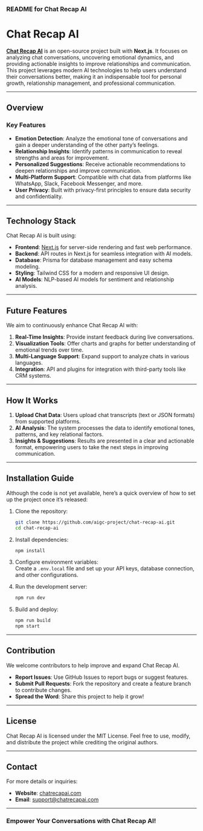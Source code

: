 ### README for Chat Recap AI  

# Chat Recap AI  

**[Chat Recap AI](https://www.chatrecapai.com)** is an open-source project built with **Next.js**. It focuses on analyzing chat conversations, uncovering emotional dynamics, and providing actionable insights to improve relationships and communication. This project leverages modern AI technologies to help users understand their conversations better, making it an indispensable tool for personal growth, relationship management, and professional communication.  

---

## Overview  

### Key Features  

- **Emotion Detection**: Analyze the emotional tone of conversations and gain a deeper understanding of the other party’s feelings.  
- **Relationship Insights**: Identify patterns in communication to reveal strengths and areas for improvement.  
- **Personalized Suggestions**: Receive actionable recommendations to deepen relationships and improve communication.  
- **Multi-Platform Support**: Compatible with chat data from platforms like WhatsApp, Slack, Facebook Messenger, and more.  
- **User Privacy**: Built with privacy-first principles to ensure data security and confidentiality.  

---

## Technology Stack  

Chat Recap AI is built using:  

- **Frontend**: [Next.js](https://nextjs.org) for server-side rendering and fast web performance.  
- **Backend**: API routes in Next.js for seamless integration with AI models.  
- **Database**: Prisma for database management and easy schema modeling.  
- **Styling**: Tailwind CSS for a modern and responsive UI design.  
- **AI Models**: NLP-based AI models for sentiment and relationship analysis.  

---

## Future Features  

We aim to continuously enhance Chat Recap AI with:  

1. **Real-Time Insights**: Provide instant feedback during live conversations.  
2. **Visualization Tools**: Offer charts and graphs for better understanding of emotional trends over time.  
3. **Multi-Language Support**: Expand support to analyze chats in various languages.  
4. **Integration**: API and plugins for integration with third-party tools like CRM systems.  

---

## How It Works  

1. **Upload Chat Data**: Users upload chat transcripts (text or JSON formats) from supported platforms.  
2. **AI Analysis**: The system processes the data to identify emotional tones, patterns, and key relational factors.  
3. **Insights & Suggestions**: Results are presented in a clear and actionable format, empowering users to take the next steps in improving communication.  

---

## Installation Guide  

Although the code is not yet available, here’s a quick overview of how to set up the project once it’s released:  

1. Clone the repository:  
   ```bash  
   git clone https://github.com/aigc-project/chat-recap-ai.git  
   cd chat-recap-ai  
   ```  

2. Install dependencies:  
   ```bash  
   npm install  
   ```  

3. Configure environment variables:  
   Create a `.env.local` file and set up your API keys, database connection, and other configurations.  

4. Run the development server:  
   ```bash  
   npm run dev  
   ```  

5. Build and deploy:  
   ```bash  
   npm run build  
   npm start  
   ```  

---

## Contribution  

We welcome contributors to help improve and expand Chat Recap AI.  

- **Report Issues**: Use GitHub Issues to report bugs or suggest features.  
- **Submit Pull Requests**: Fork the repository and create a feature branch to contribute changes.  
- **Spread the Word**: Share this project to help it grow!  

---

## License  

Chat Recap AI is licensed under the MIT License. Feel free to use, modify, and distribute the project while crediting the original authors.  

---

## Contact  

For more details or inquiries:  

- **Website**: [chatrecapai.com](https://www.chatrecapai.com)  
- **Email**: support@chatrecapai.com  

---  

### Empower Your Conversations with Chat Recap AI!